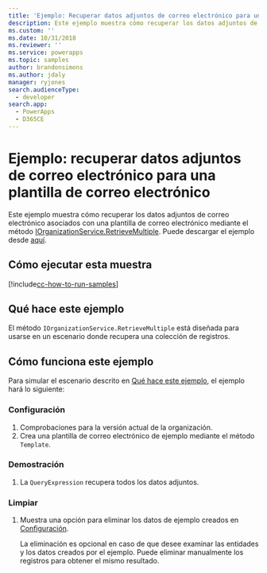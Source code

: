 ```yaml
---
title: 'Ejemplo: Recuperar datos adjuntos de correo electrónico para una plantilla de correo electrónico(Common Data Service) | Microsoft Docs'
description: Este ejemplo muestra cómo recuperar los datos adjuntos de correo electrónico asociados con una plantilla de correo electrónico
ms.custom: ''
ms.date: 10/31/2018
ms.reviewer: ''
ms.service: powerapps
ms.topic: samples
author: brandonsimons
ms.author: jdaly
manager: ryjones
search.audienceType:
  - developer
search.app:
  - PowerApps
  - D365CE
---
```

# <a name="sample-retrieve-email-attachments-for-an-email-template"></a>Ejemplo: recuperar datos adjuntos de correo electrónico para una plantilla de correo electrónico

<!-- https://docs.microsoft.com/dynamics365/customer-engagement/developer/sample-retrieve-email-attachments-email-template -->

Este ejemplo muestra cómo recuperar los datos adjuntos de correo electrónico asociados con una plantilla de correo electrónico mediante el método [IOrganizationService.RetrieveMultiple](https://docs.microsoft.com/dotnet/api/microsoft.xrm.sdk.iorganizationservice.retrievemultiple?view=dynamics-general-ce-9). Puede descargar el ejemplo desde [aquí](https://github.com/Microsoft/PowerApps-Samples/tree/master/cds/orgsvc/C%23/RetrieveEmailAttach).

## <a name="how-to-run-this-sample"></a>Cómo ejecutar esta muestra

[!include[cc-how-to-run-samples](../../includes/cc-how-to-run-samples.md)]

## <a name="what-this-sample-does"></a>Qué hace este ejemplo

El método `IOrganizationService.RetrieveMultiple` está diseñada para usarse en un escenario donde recupera una colección de registros.


## <a name="how-this-sample-works"></a>Cómo funciona este ejemplo

Para simular el escenario descrito en [Qué hace este ejemplo](#what-this-sample-does), el ejemplo hará lo siguiente:

### <a name="setup"></a>Configuración

1. Comprobaciones para la versión actual de la organización.
2. Crea una plantilla de correo electrónico de ejemplo mediante el método `Template`.

### <a name="demonstrate"></a>Demostración

1. La `QueryExpression` recupera todos los datos adjuntos.

### <a name="clean-up"></a>Limpiar

1. Muestra una opción para eliminar los datos de ejemplo creados en [Configuración](#setup).

    La eliminación es opcional en caso de que desee examinar las entidades y los datos creados por el ejemplo. Puede eliminar manualmente los registros para obtener el mismo resultado.
